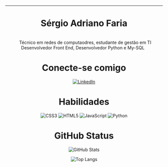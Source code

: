 <hr>
<div align =center><h1>Sérgio Adriano Faria </h1> 

<br> &nbsp;
Técnico em redes de computaodres, estudante de gestão em TI 
Desenvolvedor Front End, Desenvolvedor  Python e My-SQL &nbsp;<br>


# Conecte-se comigo

[![LinkedIn](https://img.shields.io/badge/LinkedIn-000?style=for-the-badge&logo=linkedin&logoColor=0E76A8)](https://www.linkedin.com/in/sergio-adriao-faria-7968082b/)

# Habilidades
![CSS3](https://img.shields.io/badge/css3-%231572B6.svg?style=for-the-badge&logo=css3&logoColor=white)
![HTML5](https://img.shields.io/badge/html5-%23E34F26.svg?style=for-the-badge&logo=html5&logoColor=white) 
![JavaScript](https://img.shields.io/badge/javascript-%23323330.svg?style=for-the-badge&logo=javascript&logoColor=%23F7DF1E) 
![Python](https://img.shields.io/badge/python-3670A0?style=for-the-badge&logo=python&logoColor=ffdd54) 


# GitHub Status
![GitHub Stats](https://github-readme-stats.vercel.app/api?username=sergiodeveloper12&count_privete=true)




![Top Langs](https://github-readme-stats.vercel.app/api/top-langs/?username=sergiodeveloper12&layout=compact)



 
  
